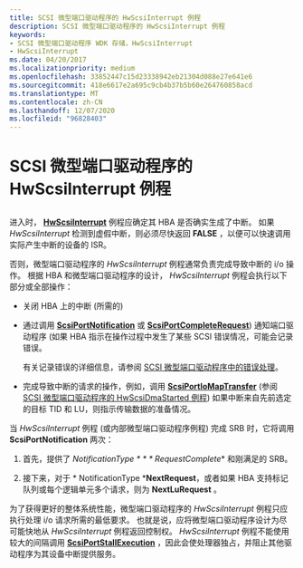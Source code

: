 ```yaml
---
title: SCSI 微型端口驱动程序的 HwScsiInterrupt 例程
description: SCSI 微型端口驱动程序的 HwScsiInterrupt 例程
keywords:
- SCSI 微型端口驱动程序 WDK 存储，HwScsiInterrupt
- HwScsiInterrupt
ms.date: 04/20/2017
ms.localizationpriority: medium
ms.openlocfilehash: 33852447c15d23338942eb21304d088e27e641e6
ms.sourcegitcommit: 418e6617e2a695c9cb4b37b5b60e264760858acd
ms.translationtype: MT
ms.contentlocale: zh-CN
ms.lasthandoff: 12/07/2020
ms.locfileid: "96828403"
---
```

# <a name="scsi-miniport-drivers-hwscsiinterrupt-routine"></a>SCSI 微型端口驱动程序的 HwScsiInterrupt 例程


## <span id="ddk_scsi_miniport_drivers_hwscsiinterrupt_routine_kg"></span><span id="DDK_SCSI_MINIPORT_DRIVERS_HWSCSIINTERRUPT_ROUTINE_KG"></span>


进入时， [**HwScsiInterrupt**](/previous-versions/windows/hardware/drivers/ff557312(v=vs.85)) 例程应确定其 HBA 是否确实生成了中断。 如果 *HwScsiInterrupt* 检测到虚假中断，则必须尽快返回 **FALSE** ，以便可以快速调用实际产生中断的设备的 ISR。

否则，微型端口驱动程序的 *HwScsiInterrupt* 例程通常负责完成导致中断的 i/o 操作。 根据 HBA 和微型端口驱动程序的设计， *HwScsiInterrupt* 例程会执行以下部分或全部操作：

-   关闭 HBA 上的中断 (所需的) 

-   通过调用 [**ScsiPortNotification**](/windows-hardware/drivers/ddi/srb/nf-srb-scsiportnotification) 或 [**ScsiPortCompleteRequest**](/windows-hardware/drivers/ddi/srb/nf-srb-scsiportcompleterequest)) 通知端口驱动程序 (如果 HBA 指示在操作过程中发生了某些 SCSI 错误情况，可能会记录错误。

    有关记录错误的详细信息，请参阅 [SCSI 微型端口驱动程序中的错误处理](error-handling-in-scsi-miniport-drivers.md)。

-   完成导致中断的请求的操作，例如，调用 [**ScsiPortIoMapTransfer**](/windows-hardware/drivers/ddi/srb/nf-srb-scsiportiomaptransfer) (参阅 [SCSI 微型端口驱动程序的 HwScsiDmaStarted 例程](scsi-miniport-driver-s-hwscsidmastarted-routine.md)) 如果中断来自先前选定的目标 TID 和 LU，则指示传输数据的准备情况。

当 *HwScsiInterrupt* 例程 (或内部微型端口驱动程序例程) 完成 SRB 时，它将调用 **ScsiPortNotification** 两次：

1.  首先，提供了 *NotificationType * * * RequestComplete** 和刚满足的 SRB。

2.  接下来，对于 * NotificationType ***NextRequest**，或者如果 HBA 支持标记队列或每个逻辑单元多个请求，则为 **NextLuRequest** 。

为了获得更好的整体系统性能，微型端口驱动程序的 *HwScsiInterrupt* 例程只应执行处理 i/o 请求所需的最低要求。 也就是说，应将微型端口驱动程序设计为尽可能快地从 *HwScsiInterrupt* 例程返回控制权。 *HwScsiInterrupt* 例程不能使用较大的间隔调用 [**ScsiPortStallExecution**](/windows-hardware/drivers/ddi/srb/nf-srb-scsiportstallexecution) ，因此会使处理器独占，并阻止其他驱动程序为其设备中断提供服务。

 


